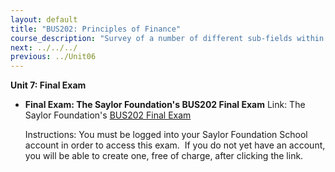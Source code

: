 ```yaml
---
layout: default
title: "BUS202: Principles of Finance"
course_description: "Survey of a number of different sub-fields within finance, with particular emphasis on managing investments, evaluating stocks, and determining which projects have the best potential payoff."
next: ../../../
previous: ../Unit06
---
```

**Unit 7: Final Exam** <span id="7"></span> 
-   **Final Exam: The Saylor Foundation's BUS202 Final Exam**
    Link: The Saylor Foundation's [BUS202 Final
    Exam](http://school.saylor.org/mod/quiz/view.php?id=928)  
      
     Instructions: You must be logged into your Saylor Foundation School
    account in order to access this exam.  If you do not yet have an
    account, you will be able to create one, free of charge, after
    clicking the link. 


